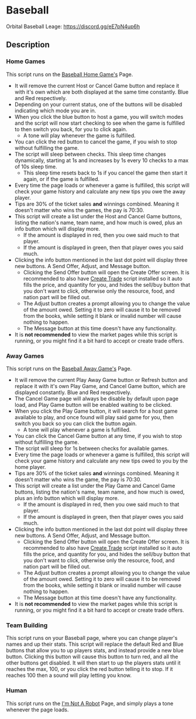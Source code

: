 # Baseball

Orbital Baseball Leage: https://discord.gg/eE7pN4up6h

## Description

### Home Games

This script runs on the [Baseball Home Game's](https://politicsandwar.com/obl/host/) Page.
- It will remove the current Host or Cancel Game button and replace it with it's own which are both displayed at the same time constantly. Blue and Red respectively.
- Depending on your current status, one of the buttons will be disabled indicating which mode you are in.
- When you click the blue button to host a game, you will switch modes and the script will now start checking to see when the game is fulfilled to then switch you back, for you to click again.
  - A tone will play whenever the game is fulfilled.
- You can click the red button to cancel the game, if you wish to stop without fulfilling the game.
- The script will sleep between checks. This sleep time changes dynamically, starting at 1s and increases by 1s every 10 checks to a max of 10s sleep time.
  - This sleep time resets back to 1s if you cancel the game then start it again, or if the game is fulfilled.
- Every time the page loads or whenever a game is fulfilled, this script will check your game history and calculate any new tips you owe the away player.
- Tips are 30% of the ticket sales **and** winnings combined. Meaning it doesn't matter who wins the games, the pay is 70:30.
- This script will create a list under the Host and Cancel Game buttons, listing the nation's name, team name, and how much is owed, plus an info button which will display more.
  - If the amount is displayed in red, then you owe said much to that player.
  - If the amount is displayed in green, then that player owes you said much.
- Clicking the info button mentioned in the last dot point will display three new buttons. A Send Offer, Adjust, and Message button.
  - Clicking the Send Offer button will open the Create Offer screen. It is recommended to also have [Create Trade](https://github.com/BlackAsLight/DocScripts/blob/main/Trading/Create%20Trade.user.js) script installed so it auto fills the price, and quantity for you, and hides the sell/buy button that you don't want to click, otherwise only the resource, food, and nation part will be filled out.
  - The Adjust button creates a prompt allowing you to change the value of the amount owed. Setting it to zero will cause it to be removed from the books, while setting it blank or invalid number will cause nothing to happen.
  - The Message button at this time doesn't have any functionality.
- It is **not recommended** to view the market pages while this script is running, or you might find it a bit hard to accept or create trade offers.

### Away Games

This script runs on the [Baseball Away Game's](https://politicsandwar.com/obl/play/) Page.
- It will remove the current Play Away Game button or Refresh button and replace it with it's own Play Game, and Cancel Game button, which are displayed constantly. Blue and Red respectively.
- The Cancel Game page will always be disable by default upon page load, and Play Game button will be enabled waiting to be clicked.
- When you click the Play Game button, it will search for a host game available to play, and once found will play said game for you, then switch you back so you can click the button again.
  - A tone will play whenever a game is fulfilled.
- You can click the Cancel Game button at any time, if you wish to stop without fulfilling the game.
- The script will sleep for 1s between checks for available games.
- Every time the page loads or whenever a game is fulfilled, this script will check your game history and calculate any new tips owed to you by the home player.
- Tips are 30% of the ticket sales **and** winnings combined. Meaning it doesn't matter who wins the game, the pay is 70:30.
- This script will create a list under the Play Game and Cancel Game buttons, listing the nation's name, team name, and how much is owed, plus an info button which will display more.
  - If the amount is displayed in red, then you owe said much to that player.
  - If the amount is displayed in green, then that player owes you said much.
- Clicking the info button mentioned in the last dot point will display three new buttons. A Send Offer, Adjust, and Message button.
  - Clicking the Send Offer button will open the Create Offer screen. It is recommended to also have [Create Trade](https://github.com/BlackAsLight/DocScripts/blob/main/Trading/Create%20Trade.user.js) script installed so it auto fills the price, and quantity for you, and hides the sell/buy button that you don't want to click, otherwise only the resource, food, and nation part will be filled out.
  - The Adjust button creates a prompt allowing you to change the value of the amount owed. Setting it to zero will cause it to be removed from the books, while setting it blank or invalid number will cause nothing to happen.
  - The Message button at this time doesn't have any functionality.
- It is **not recommended** to view the market pages while this script is running, or you might find it a bit hard to accept or create trade offers.

### Team Building

This script runs on your Baseball page, where you can change player's names and up their stats. This script will replace the default Red and Blue buttons that allow you to up players stats, and instead provide a new blue button. Clicking this button will cause this button to turn red, and all the other buttons get disabled. It will then start to up the players stats until it reaches the max, 100, or you click the red button telling it to stop. If it reaches 100 then a sound will play letting you know.

### Human

This script runs on the [I'm Not A Robot](https://politicsandwar.com/human/) Page, and simply plays a tone whenever the page loads.

